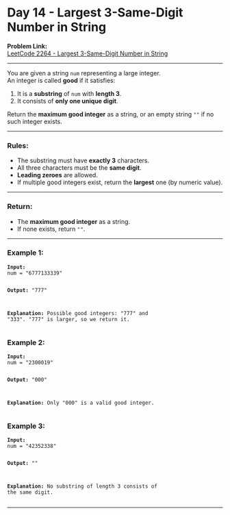<h1>Day 14  - Largest 3-Same-Digit Number in String</h1>

<p><strong>Problem Link:</strong><br>
  <a href="https://leetcode.com/problems/largest-3-same-digit-number-in-string/" target="_blank" rel="noopener noreferrer">
    LeetCode 2264 - Largest 3-Same-Digit Number in String
  </a>
</p>

<hr> 

<p>
  You are given a string <code>num</code> representing a large integer.<br>
  An integer is called <strong>good</strong> if it satisfies:
</p>
<ol>
  <li>It is a <strong>substring</strong> of <code>num</code> with <strong>length 3</strong>.</li>
  <li>It consists of <strong>only one unique digit</strong>.</li>
</ol>

<p>
  Return the <strong>maximum good integer</strong> as a string, or an empty string <code>""</code> if no such integer exists.
</p>

<hr>

<h3>Rules:</h3>
<ul>
  <li>The substring must have <strong>exactly 3</strong> characters.</li>
  <li>All three characters must be the <strong>same digit</strong>.</li>
  <li><strong>Leading zeroes</strong> are allowed.</li>
  <li>If multiple good integers exist, return the <strong>largest</strong> one (by numeric value).</li>
</ul>

<hr>

<h3>Return:</h3>
<ul>
  <li>The <strong>maximum good integer</strong> as a string.</li>
  <li>If none exists, return <code>""</code>.</li>
</ul>

<hr>

<h3>Example 1:</h3>
<pre><code><strong>Input:</strong>
num = "6777133339"

<strong>Output:</strong>
"777"

<strong>Explanation:</strong>
Possible good integers: "777" and "333".
"777" is larger, so we return it.
</code></pre>

<h3>Example 2:</h3>
<pre><code><strong>Input:</strong>
num = "2300019"

<strong>Output:</strong>
"000"

<strong>Explanation:</strong>
Only "000" is a valid good integer.
</code></pre>

<h3>Example 3:</h3>
<pre><code><strong>Input:</strong>
num = "42352338"

<strong>Output:</strong>
""

<strong>Explanation:</strong>
No substring of length 3 consists of the same digit.
</code></pre>

<hr>


